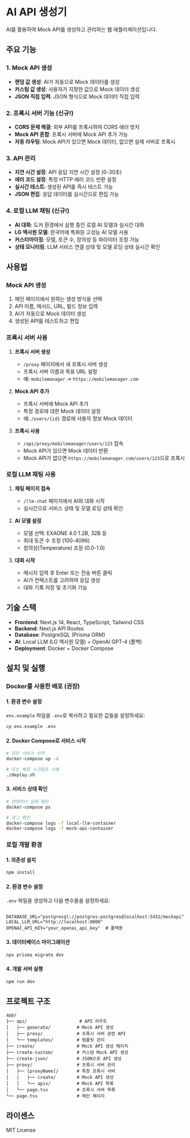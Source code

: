 # AI API 생성기

AI를 활용하여 Mock API를 생성하고 관리하는 웹 애플리케이션입니다.

## 주요 기능

### 1. Mock API 생성

- **랜덤 값 생성**: AI가 자동으로 Mock 데이터를 생성
- **커스텀 값 생성**: 사용자가 지정한 값으로 Mock 데이터 생성
- **JSON 직접 입력**: JSON 형식으로 Mock 데이터 직접 입력

### 2. 프록시 서버 기능 (신규!)

- **CORS 문제 해결**: 외부 API를 프록시하여 CORS 에러 방지
- **Mock API 혼합**: 프록시 서버에 Mock API 추가 가능
- **자동 라우팅**: Mock API가 있으면 Mock 데이터, 없으면 실제 서버로 프록시

### 3. API 관리

- **지연 시간 설정**: API 응답 지연 시간 설정 (0-30초)
- **에러 코드 설정**: 특정 HTTP 에러 코드 반환 설정
- **실시간 테스트**: 생성된 API를 즉시 테스트 가능
- **JSON 편집**: 응답 데이터를 실시간으로 편집 가능

### 4. 로컬 LLM 채팅 (신규!)

- **AI 대화**: 도커 환경에서 실행 중인 로컬 AI 모델과 실시간 대화
- **LG 엑사원 모델**: 한국어에 특화된 고성능 AI 모델 사용
- **커스터마이징**: 모델, 토큰 수, 창의성 등 파라미터 조정 가능
- **상태 모니터링**: LLM 서비스 연결 상태 및 모델 로딩 상태 실시간 확인

## 사용법

### Mock API 생성

1. 메인 페이지에서 원하는 생성 방식을 선택
2. API 이름, 메서드, URL, 필드 정보 입력
3. AI가 자동으로 Mock 데이터 생성
4. 생성된 API를 테스트하고 편집

### 프록시 서버 사용

1. **프록시 서버 생성**

   - `/proxy` 페이지에서 새 프록시 서버 생성
   - 프록시 서버 이름과 목표 URL 설정
   - 예: `mobilemanager` → `https://mobilemanager.com`

2. **Mock API 추가**

   - 프록시 서버에 Mock API 추가
   - 특정 경로에 대한 Mock 데이터 설정
   - 예: `/users/{id}` 경로에 사용자 정보 Mock 데이터

3. **프록시 사용**
   - `/api/proxy/mobilemanager/users/123` 접속
   - Mock API가 있으면 Mock 데이터 반환
   - Mock API가 없으면 `https://mobilemanager.com/users/123`으로 프록시

### 로컬 LLM 채팅 사용

1. **채팅 페이지 접속**

   - `/llm-chat` 페이지에서 AI와 대화 시작
   - 실시간으로 서비스 상태 및 모델 로딩 상태 확인

2. **AI 모델 설정**

   - 모델 선택: EXAONE 4.0 1.2B, 32B 등
   - 최대 토큰 수 조정 (100-4096)
   - 창의성(Temperature) 조정 (0.0-1.0)

3. **대화 시작**
   - 메시지 입력 후 Enter 또는 전송 버튼 클릭
   - AI가 컨텍스트를 고려하여 응답 생성
   - 대화 기록 저장 및 초기화 기능

## 기술 스택

- **Frontend**: Next.js 14, React, TypeScript, Tailwind CSS
- **Backend**: Next.js API Routes
- **Database**: PostgreSQL (Prisma ORM)
- **AI**: Local LLM (LG 엑사원 모델) + OpenAI GPT-4 (폴백)
- **Deployment**: Docker + Docker Compose

## 설치 및 실행

### Docker를 사용한 배포 (권장)

#### 1. 환경 변수 설정

`env.example` 파일을 `.env`로 복사하고 필요한 값들을 설정하세요:

```bash
cp env.example .env
```

#### 2. Docker Compose로 서비스 시작

```bash
# 모든 서비스 시작
docker-compose up -d

# 또는 배포 스크립트 사용
./deploy.sh
```

#### 3. 서비스 상태 확인

```bash
# 컨테이너 상태 확인
docker-compose ps

# 로그 확인
docker-compose logs -f local-llm-container
docker-compose logs -f mock-api-container
```

### 로컬 개발 환경

#### 1. 의존성 설치

```bash
npm install
```

#### 2. 환경 변수 설정

`.env` 파일을 생성하고 다음 변수들을 설정하세요:

```env

DATABASE_URL="postgresql://postgres:postgres@localhost:5432/mockapi"
LOCAL_LLM_URL="http://localhost:8000"
OPENAI_API_KEY="your_openai_api_key"  # 폴백용

```

#### 3. 데이터베이스 마이그레이션

```bash
npx prisma migrate dev
```

#### 4. 개발 서버 실행

```bash
npm run dev
```

## 프로젝트 구조

```
app/
├── api/                    # API 라우트
│   ├── generate/          # Mock API 생성
│   ├── proxy/             # 프록시 서버 관련 API
│   └── templates/         # 템플릿 관리
├── create/                # Mock API 생성 페이지
├── create-custom/         # 커스텀 Mock API 생성
├── create-json/           # JSON으로 API 생성
├── proxy/                 # 프록시 서버 관리
│   ├── [proxyName]/       # 특정 프록시 서버
│   │   ├── create/        # Mock API 생성
│   │   └── apis/          # Mock API 목록
│   └── page.tsx           # 프록시 서버 목록
└── page.tsx               # 메인 페이지
```

## 라이센스

MIT License
